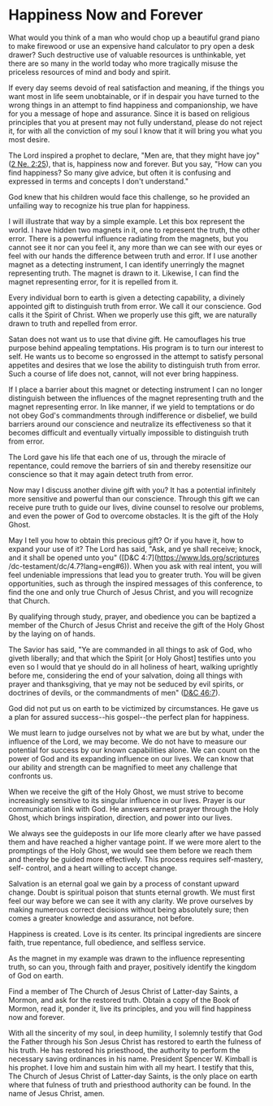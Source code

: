 # Happiness Now and Forever

What would you think of a man who would chop up a beautiful grand piano to
make firewood or use an expensive hand calculator to pry open a desk drawer?
Such destructive use of valuable resources is unthinkable, yet there are so
many in the world today who more tragically misuse the priceless resources of
mind and body and spirit.

If every day seems devoid of real satisfaction and meaning, if the things you
want most in life seem unobtainable, or if in despair you have turned to the
wrong things in an attempt to find happiness and companionship, we have for
you a message of hope and assurance. Since it is based on religious principles
that you at present may not fully understand, please do not reject it, for
with all the conviction of my soul I know that it will bring you what you most
desire.

The Lord inspired a prophet to declare, "Men are, that they might have joy"
([2 Ne. 2:25](https://www.lds.org/scriptures/bofm/2-ne/2.25?lang=eng#24)),
that is, happiness now and forever. But you say, "How can you find happiness?
So many give advice, but often it is confusing and expressed in terms and
concepts I don't understand."

God knew that his children would face this challenge, so he provided an
unfailing way to recognize his true plan for happiness.

I will illustrate that way by a simple example. Let this box represent the
world. I have hidden two magnets in it, one to represent the truth, the other
error. There is a powerful influence radiating from the magnets, but you
cannot see it nor can you feel it, any more than we can see with our eyes or
feel with our hands the difference between truth and error. If I use another
magnet as a detecting instrument, I can identify unerringly the magnet
representing truth. The magnet is drawn to it. Likewise, I can find the magnet
representing error, for it is repelled from it.

Every individual born to earth is given a detecting capability, a divinely
appointed gift to distinguish truth from error. We call it our conscience. God
calls it the Spirit of Christ. When we properly use this gift, we are
naturally drawn to truth and repelled from error.

Satan does not want us to use that divine gift. He camouflages his true
purpose behind appealing temptations. His program is to turn our interest to
self. He wants us to become so engrossed in the attempt to satisfy personal
appetites and desires that we lose the ability to distinguish truth from
error. Such a course of life does not, cannot, will not ever bring happiness.

If I place a barrier about this magnet or detecting instrument I can no longer
distinguish between the influences of the magnet representing truth and the
magnet representing error. In like manner, if we yield to temptations or do
not obey God's commandments through indifference or disbelief, we build
barriers around our conscience and neutralize its effectiveness so that it
becomes difficult and eventually virtually impossible to distinguish truth
from error.

The Lord gave his life that each one of us, through the miracle of repentance,
could remove the barriers of sin and thereby resensitize our conscience so
that it may again detect truth from error.

Now may I discuss another divine gift with you? It has a potential infinitely
more sensitive and powerful than our conscience. Through this gift we can
receive pure truth to guide our lives, divine counsel to resolve our problems,
and even the power of God to overcome obstacles. It is the gift of the Holy
Ghost.

May I tell you how to obtain this precious gift? Or if you have it, how to
expand your use of it? The Lord has said, "Ask, and ye shall receive; knock,
and it shall be opened unto you" ([D&amp;C 4:7](https://www.lds.org/scriptures
/dc-testament/dc/4.7?lang=eng#6)). When you ask with real intent, you will
feel undeniable impressions that lead you to greater truth. You will be given
opportunities, such as through the inspired messages of this conference, to
find the one and only true Church of Jesus Christ, and you will recognize that
Church.

By qualifying through study, prayer, and obedience you can be baptized a
member of the Church of Jesus Christ and receive the gift of the Holy Ghost by
the laying on of hands.

The Savior has said, "Ye are commanded in all things to ask of God, who giveth
liberally; and that which the Spirit [or Holy Ghost] testifies unto you even
so I would that ye should do in all holiness of heart, walking uprightly
before me, considering the end of your salvation, doing all things with prayer
and thanksgiving, that ye may not be seduced by evil spirits, or doctrines of
devils, or the commandments of men" ([D&amp;C
46:7](https://www.lds.org/scriptures/dc-testament/dc/46.7?lang=eng#6)).

God did not put us on earth to be victimized by circumstances. He gave us a
plan for assured success--his gospel--the perfect plan for happiness.

We must learn to judge ourselves not by what we are but by what, under the
influence of the Lord, we may become. We do not have to measure our potential
for success by our known capabilities alone. We can count on the power of God
and its expanding influence on our lives. We can know that our ability and
strength can be magnified to meet any challenge that confronts us.

When we receive the gift of the Holy Ghost, we must strive to become
increasingly sensitive to its singular influence in our lives. Prayer is our
communication link with God. He answers earnest prayer through the Holy Ghost,
which brings inspiration, direction, and power into our lives.

We always see the guideposts in our life more clearly after we have passed
them and have reached a higher vantage point. If we were more alert to the
promptings of the Holy Ghost, we would see them before we reach them and
thereby be guided more effectively. This process requires self-mastery, self-
control, and a heart willing to accept change.

Salvation is an eternal goal we gain by a process of constant upward change.
Doubt is spiritual poison that stunts eternal growth. We must first feel our
way before we can see it with any clarity. We prove ourselves by making
numerous correct decisions without being absolutely sure; then comes a greater
knowledge and assurance, not before.

Happiness is created. Love is its center. Its principal ingredients are
sincere faith, true repentance, full obedience, and selfless service.

As the magnet in my example was drawn to the influence representing truth, so
can you, through faith and prayer, positively identify the kingdom of God on
earth.

Find a member of The Church of Jesus Christ of Latter-day Saints, a Mormon,
and ask for the restored truth. Obtain a copy of the Book of Mormon, read it,
ponder it, live its principles, and you will find happiness now and forever.

With all the sincerity of my soul, in deep humility, I solemnly testify that
God the Father through his Son Jesus Christ has restored to earth the fulness
of his truth. He has restored his priesthood, the authority to perform the
necessary saving ordinances in his name. President Spencer W. Kimball is his
prophet. I love him and sustain him with all my heart. I testify that this,
The Church of Jesus Christ of Latter-day Saints, is the only place on earth
where that fulness of truth and priesthood authority can be found. In the name
of Jesus Christ, amen.


